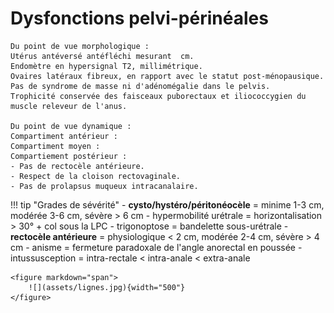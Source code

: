 # Dysfonctions pelvi-périnéales

```
Du point de vue morphologique : 
Utérus antéversé antéfléchi mesurant  cm.
Endomètre en hypersignal T2, millimétrique.
Ovaires latéraux fibreux, en rapport avec le statut post-ménopausique.
Pas de syndrome de masse ni d'adénomégalie dans le pelvis.
Trophicité conservée des faisceaux puborectaux et iliococcygien du muscle releveur de l'anus.

Du point de vue dynamique :
Compartiment antérieur :
Compartiment moyen :
Compartiement postérieur :
- Pas de rectocèle antérieure.
- Respect de la cloison rectovaginale.
- Pas de prolapsus muqueux intracanalaire.
```

!!! tip "Grades de sévérité"
    -  **cysto/hystéro/péritonéocèle** = minime 1-3 cm, modérée 3-6 cm, sévère > 6 cm
        - hypermobilité urétrale = horizontalisation > 30° + col sous la LPC
        - trigonoptose = bandelette sous-urétrale
    - **rectocèle antérieure** = physiologique < 2 cm, modérée 2-4 cm, sévère > 4 cm
        - anisme = fermeture paradoxale de l'angle anorectal en poussée
        - intussusception = intra-rectale < intra-anale < extra-anale

    <figure markdown="span">
        ![](assets/lignes.jpg){width="500"}
    </figure>

